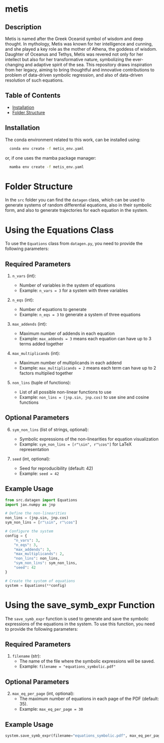 # metis

## Description
Metis is named after the Greek Oceanid symbol of wisdom and deep thought. In mythology, Metis was known for her intelligence and cunning, and she played a key role as the mother of Athena, the goddess of wisdom. Daughter of Oceanus and Tethys, Metis was revered not only for her intellect but also for her transformative nature, symbolizing the ever-changing and adaptive spirit of the sea. This repository draws inspiration from her legacy, aiming to bring thoughtful and innovative contributions to problem of data-driven symbolic regression, and also of data-driven resolution of such equations.


## Table of Contents
- [Installation](#installation)
- [Folder Structure](#folder-structure)

## Installation
The conda environment related to this work, can be installed using:
```bash
  conda env create -f metis_env.yaml
```
or, if one uses the mamba package manager:
```bash
  mamba env create -f metis_env.yaml
```

# Folder Structure
In the `src` folder you can find the `datagen` class, which can be used to generate systems of random differential equations, also in their symbolic form, and also to generate trajectories for each equation in the system.

# Using the Equations Class

To use the `Equations` class from `datagen.py`, you need to provide the following parameters:

## Required Parameters

1. `n_vars` (int): 
   - Number of variables in the system of equations
   - Example: `n_vars = 3` for a system with three variables

2. `n_eqs` (int):
   - Number of equations to generate
   - Example: `n_eqs = 3` to generate a system of three equations

3. `max_addends` (int):
   - Maximum number of addends in each equation
   - Example: `max_addends = 3` means each equation can have up to 3 terms added together

4. `max_multiplicands` (int):
   - Maximum number of multiplicands in each addend
   - Example: `max_multiplicands = 2` means each term can have up to 2 factors multiplied together

5. `non_lins` (tuple of functions):
   - List of all possible non-linear functions to use
   - Example: `non_lins = (jnp.sin, jnp.cos)` to use sine and cosine functions

## Optional Parameters

6. `sym_non_lins` (list of strings, optional):
   - Symbolic expressions of the non-linearities for equation visualization
   - Example: `sym_non_lins = [r"\sin", r"\cos"]` for LaTeX representation

7. `seed` (int, optional):
   - Seed for reproducibility (default: 42)
   - Example: `seed = 42`

## Example Usage

```python
from src.datagen import Equations
import jax.numpy as jnp

# Define the non-linearities
non_lins = (jnp.sin, jnp.cos)
sym_non_lins = [r"\sin", r"\cos"]

# Configure the system
config = {
    "n_vars": 3,
    "n_eqs": 3,
    "max_addends": 3,
    "max_multiplicands": 2,
    "non_lins": non_lins,
    "sym_non_lins": sym_non_lins,
    "seed": 42
}

# Create the system of equations
system = Equations(**config)
```

# Using the save_symb_expr Function

The `save_symb_expr` function is used to generate and save the symbolic expressions of the equations in the system. To use this function, you need to provide the following parameters:

## Required Parameters

1. `filename` (str): 
   - The name of the file where the symbolic expressions will be saved.
   - Example: `filename = "equations_symbolic.pdf"`

## Optional Parameters

2. `max_eq_per_page` (int, optional):
   - The maximum number of equations in each page of the PDF (default: 35).
   - Example: `max_eq_per_page = 30`

## Example Usage

```python
system.save_symb_expr(filename="equations_symbolic.pdf", max_eq_per_page=30)
```